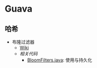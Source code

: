 # Guava

## 哈希

- 布隆过滤器
    - [Wiki](https://en.wikipedia.org/wiki/Bloom_filter)
    - _相关代码_
        - [BloomFilters.java](src/main/java/com/pancc/learn/guava/commom/hash/BloomFilters.java): 使用与持久化